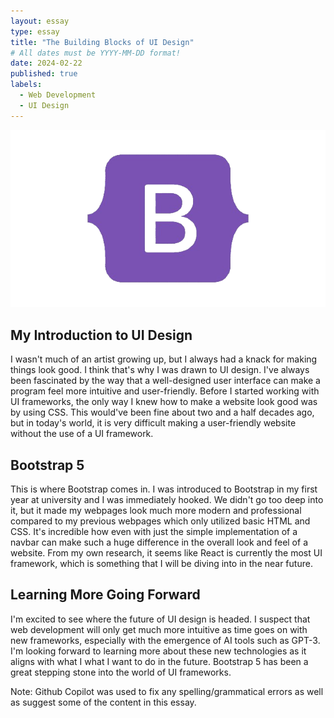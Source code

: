 ```yaml
---
layout: essay
type: essay
title: "The Building Blocks of UI Design"
# All dates must be YYYY-MM-DD format!
date: 2024-02-22
published: true
labels:
  - Web Development
  - UI Design
---
```


<img width="800px" class="rounded float-left pe-4" src="img/bootstrap.png">

## My Introduction to UI Design
I wasn't much of an artist growing up, but I always had a knack for making things look good. I think that's why I was drawn to UI design. I've always been fascinated by the way that a well-designed user interface can make a program feel more intuitive and user-friendly. Before I started working with UI frameworks, the only way I knew how to make a website look good was by using CSS. This would've been fine about two and a half decades ago, but in today's world, it is very difficult making a user-friendly website without the use of a UI framework.

## Bootstrap 5
This is where Bootstrap comes in. I was introduced to Bootstrap in my first year at university and I was immediately hooked. We didn't go too deep into it, but it made my webpages look much more modern and professional compared to my previous webpages which only utilized basic HTML and CSS. It's incredible how even with just the simple implementation of a navbar can make such a huge difference in the overall look and feel of a website. From my own research, it seems like React is currently the most UI framework, which is something that I will be diving into in the near future.

## Learning More Going Forward
I'm excited to see where the future of UI design is headed. I suspect that web development will only get much more intuitive as time goes on with new frameworks, especially with the emergence of AI tools such as GPT-3. I'm looking forward to learning more about these new technologies as it aligns with what I what I want to do in the future. Bootstrap 5 has been a great stepping stone into the world of UI frameworks.

Note: Github Copilot was used to fix any spelling/grammatical errors as well as suggest some of the content in this essay.